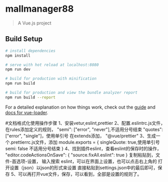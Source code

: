 # mallmanager88

> A Vue.js project

## Build Setup

``` bash
# install dependencies
npm install

# serve with hot reload at localhost:8080
npm run dev

# build for production with minification
npm run build

# build for production and view the bundle analyzer report
npm run build --report
```

For a detailed explanation on how things work, check out the [guide](http://vuejs-templates.github.io/webpack/) and [docs for vue-loader](http://vuejs.github.io/vue-loader).

#文档格式化使用操作步骤
1、安装vetur,eslint,prettier
2、配置.eslintrc.js文件，
   在rules添加定义的规则，
   "semi": ["error", "never"],不适用分号结束
   "quotes": ["error", "single"]，使用单引号
   在extends添加， "@vue/prettier"
3、生成一个.prettierrc.js文件，添加
   module.exports = {
    singleQuote: true,使用单引号
    semi: false       不适用分号结束
    }
4、找到插件eslint，查看eslint的保存时的操作，
   "editor.codeActionsOnSave": {
        "source.fixAll.eslint": true
    }
   复制粘贴到，文件-首选项-设置，
   输入搜索 eslint，可以在界面上设置，也可以点击右上角的 打开设置（json）以json的形式来设置
   直接粘贴到settings.json中的最后即可，保存
5、可以再打开vue文件，保存，可以看到，全部是设置的规则了。
